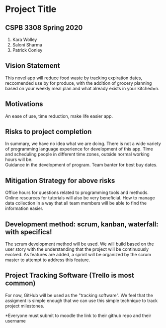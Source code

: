 # Project Title
## CSPB 3308 Spring 2020
  1) Kara Wolley
  2) Saloni Sharma
  3) Patrick Conley

## Vision Statement
This novel app will reduce food waste by tracking expiration dates, reccomended use by for produce, with the addition of grocery planning based on your weekly meal plan and what already exists in your kitched=n.

## Motivations
An ease of use, time reduction, make life easier app.

## Risks to project completion
In summary, we have no idea what we are doing.  There is not a wide variety of programming language experience for development of this app.  Time and scheduling people in different time zones, outside normal working hours will be.  
Guidance in the development of program.
Team banter for best buy dates.

## Mitigation Strategy for above risks
Office hours for questions related to programming tools and methods.  Online resources for tutorials will also be very beneficial.  How to manage data collection in a way that all team members will be able to find the information easier.  

## Development method: scrum, kanban, waterfall: with specifics!
The scrum development method will be used.  We will build based on the user story with the understanding that the project will be continuously evolved. As features are added, a sprint will be organized by the scrum master to attempt to address this feature.  

## Project Tracking Software (Trello is most common)
For now, GitHub will be used as the "tracking software".  We feel that the assigment is simple enough that we can use this simple technique to track project milestones.  


*Everyone must submit to moodle the link to their github repo and their username
